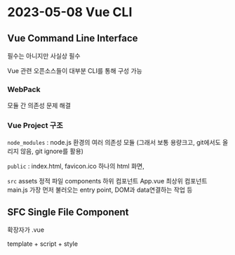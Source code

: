 # 2023-05-08 Vue CLI

## Vue Command Line Interface

필수는 아니지만 사실상 필수

Vue 관련 오픈소스들이 대부분 CLI를 통해 구성 가능

### WebPack

모듈 간 의존성 문제 해결

### Vue Project 구조

`node_modules` : node.js 환경의 여러 의존성 모듈 (그래서 보통 용량크고, git에서도 올리지 않음, git ignore를 활용)

`public` : index.html, favicon.ico 하나의 html 화면,

`src` assets 정적 파일 components 하위 컴포넌트 App.vue 최상위 컴포넌트 main.js 가장 먼저 불러오는 entry point, DOM과 data연결하는 작업 등

## SFC Single File Component

확장자가 .vue

template + script + style
